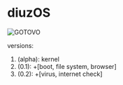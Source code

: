 # diuzOS
![GOTOVO](https://github.com/multiverse1999/diuzOS/assets/77222329/b9e2d151-7299-4c72-a4c1-eb413fcfbf98)

versions:
1) (alpha): kernel
2) (0.1): +[boot, file system, browser]
3) (0.2): +[virus, internet check]
